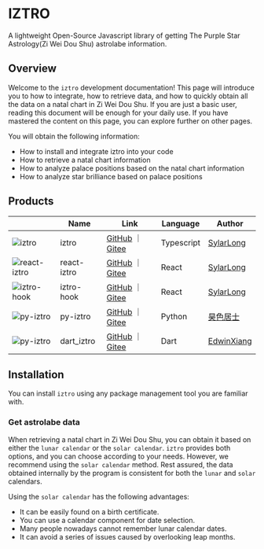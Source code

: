 # IZTRO

A lightweight Open-Source Javascript library of getting The Purple Star Astrology(Zi Wei Dou Shu) astrolabe information.
## Overview

Welcome to the `iztro` development documentation! This page will introduce you to how to integrate, how to retrieve data, and how to quickly obtain all the data on a natal chart in Zi Wei Dou Shu. If you are just a basic user, reading this document will be enough for your daily use. If you have mastered the content on this page, you can explore further on other pages.

You will obtain the following information:

- How to install and integrate iztro into your code
- How to retrieve a natal chart information
- How to analyze palace positions based on the natal chart information
- How to analyze star brilliance based on palace positions
## Products

|  | Name | Link | Language | Author |
| --- | --- | --- | --- | --- |
| ![iztro](https://img.shields.io/github/stars/sylarlong/iztro.svg?style=social&label=Star) | iztro | [GitHub](https://github.com/sylarlong/iztro) ｜ [Gitee](https://gitee.com/sylarlong/iztro) | Typescript | [SylarLong](https://github.com/SylarLong) |
| ![react-iztro](https://img.shields.io/github/stars/sylarlong/react-iztro.svg?style=social&label=Star) | react-iztro | [GitHub](https://github.com/sylarlong/react-iztro) ｜ [Gitee](https://gitee.com/sylarlong/react-iztro) | React | [SylarLong](https://github.com/SylarLong) |
| ![iztro-hook](https://img.shields.io/github/stars/sylarlong/iztro-hook.svg?style=social&label=Star) | iztro-hook | [GitHub](https://github.com/sylarlong/iztro-hook) ｜ [Gitee](https://gitee.com/sylarlong/iztro-hook) | React | [SylarLong](https://github.com/SylarLong) |
| ![py-iztro](https://img.shields.io/github/stars/x-haose/py-iztro.svg?style=social&label=Star) | py-iztro | [GitHub](https://github.com/x-haose/py-iztro) ｜ [Gitee](https://gitee.com/x-haose/py-iztro) | Python | [昊色居士](https://github.com/x-haose) |
| ![py-iztro](https://img.shields.io/github/stars/EdwinXiang/dart_iztro.svg?style=social&label=Star) | dart_iztro | [GitHub](https://github.com/EdwinXiang/dart_iztro) ｜ [Gitee](https://gitee.com/EdwinXiang/dart_iztro) | Dart | [EdwinXiang](https://github.com/EdwinXiang) |


## Installation

You can install `iztro` using any package management tool you are familiar with.


### Get astrolabe data

When retrieving a natal chart in Zi Wei Dou Shu, you can obtain it based on either the `lunar calendar` or the `solar calendar`. `iztro` provides both options, and you can choose according to your needs. However, we recommend using the `solar calendar` method. Rest assured, the data obtained internally by the program is consistent for both the `lunar` and `solar` calendars.

Using the `solar calendar` has the following advantages:

- It can be easily found on a birth certificate.
- You can use a calendar component for date selection.
- Many people nowadays cannot remember lunar calendar dates.
- It can avoid a series of issues caused by overlooking leap months.
